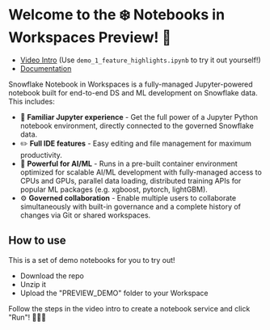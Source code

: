 # Welcome to the ❄️ Notebooks in Workspaces Preview! 🌟

- [Video Intro](https://youtu.be/mZMgXDBlStE) (Use `demo_1_feature_highlights.ipynb` to try it out yourself!)
- [Documentation](https://docs.snowflake.com/LIMITEDACCESS/notebooks-in-workspaces)

Snowflake Notebook in Workspaces is a fully-managed Jupyter-powered notebook built for end-to-end DS and ML development on Snowflake data. This includes: 
- 🐍 **Familiar Jupyter experience** - Get the full power of a Jupyter Python notebook environment, directly connected to the governed Snowflake data. 
- ✏️ **Full IDE features** - Easy editing and file management for maximum productivity.
- 🧠 **Powerful for AI/ML** - Runs in a pre-built container environment optimized for scalable AI/ML development with fully-managed access to CPUs and GPUs, parallel data loading, distributed training APIs for popular ML packages (e.g. xgboost, pytorch, lightGBM).
- ⚙️ **Governed collaboration** - Enable multiple users to collaborate simultaneously with built-in governance and a complete history of changes via Git or shared workspaces.


## How to use
This is a set of demo notebooks for you to try out!
- Download the repo
- Unzip it
- Upload the "PREVIEW_DEMO" folder to your Workspace

Follow the steps in the video intro to create a notebook service and click "Run"! 🏃🏃🏃


